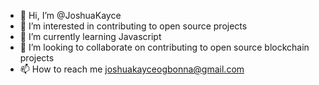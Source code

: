 - 👋 Hi, I’m @JoshuaKayce
- 👀 I’m interested in contributing to open source projects
- 🌱 I’m currently learning Javascript
- 💞️ I’m looking to collaborate on  contributing to open source blockchain projects
- 📫 How to reach me joshuakayceogbonna@gmail.com

<!---
JoshuaKayce/JoshuaKayce is a ✨ special ✨ repository because its `README.md` (this file) appears on your GitHub profile.
You can click the Preview link to take a look at your changes.
--->
